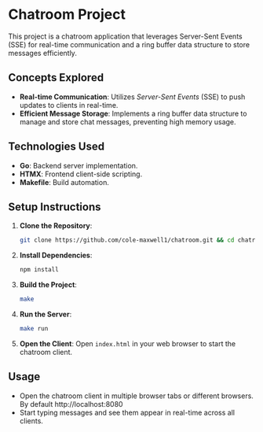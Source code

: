 # Chatroom Project

This project is a chatroom application that leverages Server-Sent Events (SSE) for real-time communication and a ring buffer data structure to store messages efficiently.

## Concepts Explored

- **Real-time Communication**: Utilizes *Server-Sent Events* (SSE) to push updates to clients in real-time.
- **Efficient Message Storage**: Implements a ring buffer data structure to manage and store chat messages, preventing high memory usage.

## Technologies Used

- **Go**: Backend server implementation.
- **HTMX**: Frontend client-side scripting.
- **Makefile**: Build automation.

## Setup Instructions

1. **Clone the Repository**:
    ```sh
    git clone https://github.com/cole-maxwell1/chatroom.git && cd chatroom
    ```

1. **Install Dependencies**:
    ```sh
    npm install
    ```

1. **Build the Project**:
    ```sh
    make
    ```

1. **Run the Server**:
    ```sh
    make run
    ```

1. **Open the Client**:
    Open `index.html` in your web browser to start the chatroom client.

## Usage

- Open the chatroom client in multiple browser tabs or different browsers. By default http://localhost:8080
- Start typing messages and see them appear in real-time across all clients.